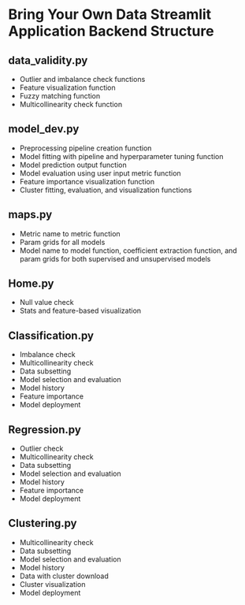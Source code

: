 # Bring Your Own Data Streamlit Application Backend Structure

## data_validity.py
- Outlier and imbalance check functions
- Feature visualization function
- Fuzzy matching function
- Multicollinearity check function

## model_dev.py
- Preprocessing pipeline creation function
- Model fitting with pipeline and hyperparameter tuning function
- Model prediction output function
- Model evaluation using user input metric function
- Feature importance visualization function
- Cluster fitting, evaluation, and visualization functions

## maps.py
- Metric name to metric function
- Param grids for all models
- Model name to model function, coefficient extraction function, and param grids for both supervised and unsupervised models

## Home.py
- Null value check
- Stats and feature-based visualization

## Classification.py
- Imbalance check
- Multicollinearity check
- Data subsetting
- Model selection and evaluation
- Model history
- Feature importance
- Model deployment

## Regression.py
- Outlier check
- Multicollinearity check
- Data subsetting
- Model selection and evaluation
- Model history
- Feature importance
- Model deployment

## Clustering.py
- Multicollinearity check
- Data subsetting
- Model selection and evaluation
- Model history
- Data with cluster download
- Cluster visualization
- Model deployment
